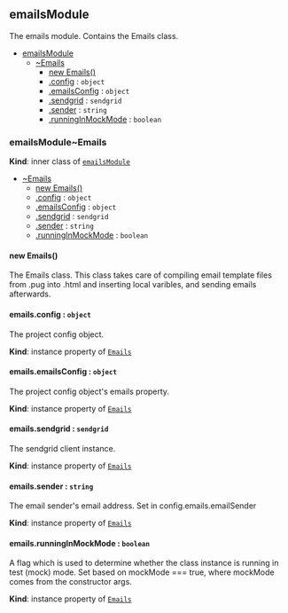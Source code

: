 <a name="module_emailsModule"></a>

## emailsModule
The emails module. Contains the Emails class.


* [emailsModule](#module_emailsModule)
    * [~Emails](#module_emailsModule..Emails)
        * [new Emails()](#new_module_emailsModule..Emails_new)
        * [.config](#module_emailsModule..Emails+config) : <code>object</code>
        * [.emailsConfig](#module_emailsModule..Emails+emailsConfig) : <code>object</code>
        * [.sendgrid](#module_emailsModule..Emails+sendgrid) : <code>sendgrid</code>
        * [.sender](#module_emailsModule..Emails+sender) : <code>string</code>
        * [.runningInMockMode](#module_emailsModule..Emails+runningInMockMode) : <code>boolean</code>

<a name="module_emailsModule..Emails"></a>

### emailsModule~Emails
**Kind**: inner class of [<code>emailsModule</code>](#module_emailsModule)  

* [~Emails](#module_emailsModule..Emails)
    * [new Emails()](#new_module_emailsModule..Emails_new)
    * [.config](#module_emailsModule..Emails+config) : <code>object</code>
    * [.emailsConfig](#module_emailsModule..Emails+emailsConfig) : <code>object</code>
    * [.sendgrid](#module_emailsModule..Emails+sendgrid) : <code>sendgrid</code>
    * [.sender](#module_emailsModule..Emails+sender) : <code>string</code>
    * [.runningInMockMode](#module_emailsModule..Emails+runningInMockMode) : <code>boolean</code>

<a name="new_module_emailsModule..Emails_new"></a>

#### new Emails()
The Emails class. This class takes care of compiling email template files from .pug into .html and inserting local varibles, and sending emails afterwards.

<a name="module_emailsModule..Emails+config"></a>

#### emails.config : <code>object</code>
The project config object.

**Kind**: instance property of [<code>Emails</code>](#module_emailsModule..Emails)  
<a name="module_emailsModule..Emails+emailsConfig"></a>

#### emails.emailsConfig : <code>object</code>
The project config object's emails property.

**Kind**: instance property of [<code>Emails</code>](#module_emailsModule..Emails)  
<a name="module_emailsModule..Emails+sendgrid"></a>

#### emails.sendgrid : <code>sendgrid</code>
The sendgrid client instance.

**Kind**: instance property of [<code>Emails</code>](#module_emailsModule..Emails)  
<a name="module_emailsModule..Emails+sender"></a>

#### emails.sender : <code>string</code>
The email sender's email address. Set in config.emails.emailSender

**Kind**: instance property of [<code>Emails</code>](#module_emailsModule..Emails)  
<a name="module_emailsModule..Emails+runningInMockMode"></a>

#### emails.runningInMockMode : <code>boolean</code>
A flag which is used to determine whether the class instance is running in test (mock) mode. Set based on mockMode === true, where mockMode comes from the constructor args.

**Kind**: instance property of [<code>Emails</code>](#module_emailsModule..Emails)  
